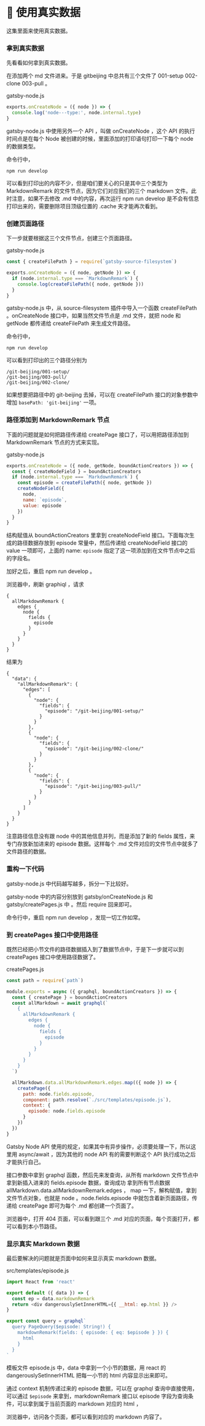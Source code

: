 #  使用真实数据

这集里面来使用真实数据。

### 拿到真实数据

先看看如何拿到真实数据。

在添加两个 md 文件进来。于是 gitbeijing 中总共有三个文件了 001-setup 002-clone 003-pull 。

gatsby-node.js

```js
exports.onCreateNode = ({ node }) => {
  console.log('node---type:', node.internal.type)
}
```

gatsby-node.js 中使用另外一个 API ，叫做 onCreateNode ，这个 API 的执行时间点是在每个 Node 被创建的时候，里面添加的打印语句打印一下每个 node 的数据类型。

命令行中，

```
npm run develop
```

可以看到打印出的内容不少，但是咱们要关心的只是其中三个类型为 MarkdownRemark 的文件节点，因为它们对应我们的三个 markdown 文件。此时注意，如果不去修改 .md 中的内容，再次运行 npm run develop 是不会有信息打印出来的，需要删除项目顶级位置的 .cache 夹才能再次看到。

### 创建页面路径

下一步就要根据这三个文件节点，创建三个页面路径。

gatsby-node.js

```js
const { createFilePath } = require(`gatsby-source-filesystem`)

exports.onCreateNode = ({ node, getNode }) => {
  if (node.internal.type === `MarkdownRemark`) {
    console.log(createFilePath({ node, getNode }))
  }
}
```

gatsby-node.js 中，从 source-filesystem 插件中导入一个函数 createFilePath 。onCreateNode 接口中，如果当然文件节点是 .md 文件，就把 node 和 getNode 都传递给 createFilePath 来生成文件路径。

命令行中，

```
npm run develop
```

可以看到打印出的三个路径分别为

```
/git-beijing/001-setup/
/git-beijing/003-pull/
/git-beijing/002-clone/
```

如果想要把路径中的 git-beijing 去掉，可以在 createFilePath 接口的对象参数中增加 `basePath: 'git-beijing'` 一项。

### 路径添加到 MarkdownRemark 节点

下面的问题就是如何把路径传递给 createPage 接口了，可以用把路径添加到 MarkdownRemark 节点的方式来实现。

gatsby-node.js

```js
exports.onCreateNode = ({ node, getNode, boundActionCreators }) => {
  const { createNodeField } = boundActionCreators
  if (node.internal.type === `MarkdownRemark`) {
    const episode = createFilePath({ node, getNode })
    createNodeField({
      node,
      name: `episode`,
      value: episode
    })
  }
}
```

结构赋值从 boundActionCreators 里拿到 createNodeField 接口。下面每次生成的路径数据存放到 episode 常量中，然后传递给 createNodeField 接口的 value 一项即可，上面的 name: `episode` 指定了这一项添加到在文件节点中之后的字段名。

加好之后，重启 npm run develop 。

浏览器中，刷新 graphiql ，请求

```
{
  allMarkdownRemark {
    edges {
      node {
        fields {
          episode
        }
      }
    }
  }
}
```

结果为

```
{
  "data": {
    "allMarkdownRemark": {
      "edges": [
        {
          "node": {
            "fields": {
              "episode": "/git-beijing/001-setup/"
            }
          }
        },
        {
          "node": {
            "fields": {
              "episode": "/git-beijing/002-clone/"
            }
          }
        },
        {
          "node": {
            "fields": {
              "episode": "/git-beijing/003-pull/"
            }
          }
        }
      ]
    }
  }
}
```

注意路径信息没有跟 node 中的其他信息并列，而是添加了新的 fields 属性，来专门存放新加进来的 episode 数据。这样每个 .md 文件对应的文件节点中就多了文件路径的数据。

### 重构一下代码

gatsby-node.js 中代码越写越多，拆分一下比较好。

gatsby-node 中的内容分别放到 gatsby/onCreateNode.js 和 gatsby/createPages.js 中 。然后 require 回来即可。

命令行中，重启 npm run develop ，发现一切工作如常。

### 到 createPages 接口中使用路径

既然已经把小节文件的路径数据插入到了数据节点中，于是下一步就可以到 createPages 接口中使用路径数据了。

createPages.js

```js
const path = require(`path`)

module.exports = async ({ graphql, boundActionCreators }) => {
  const { createPage } = boundActionCreators
  const allMarkdown = await graphql(`
    {
      allMarkdownRemark {
        edges {
          node {
            fields {
              episode
            }
          }
        }
      }
    }
  `)

  allMarkdown.data.allMarkdownRemark.edges.map(({ node }) => {
    createPage({
      path: node.fields.episode,
      component: path.resolve(`./src/templates/episode.js`),
      context: {
        episode: node.fields.episode
      }
    })
  })
}
```

Gatsby Node API 使用的规定，如果其中有异步操作，必须要处理一下，所以这里用 async/await ，因为其他的 node API 有的需要判断这个 API 执行成功之后才能执行自己。

接口参数中拿到 graphql 函数，然后先来发查询，从所有 markdown 文件节点中拿到新插入进来的 fields.episode 数据，查询成功 拿到所有节点数据 allMarkdown.data.allMarkdownRemark.edges ， map 一下，解构赋值，拿到文件节点对象，也就是 node 。node.fields.episode 中就包含着新页面路径，传递给 createPage 即可为每个 .md 都创建一个页面了。

浏览器中，打开 404 页面，可以看到跟三个 .md 对应的页面，每个页面打开，都可以看到本小节路径。

### 显示真实 Markdown 数据

最后要解决的问题就是页面中如何来显示真实 markdown 数据。

src/templates/episode.js

```js
import React from 'react'

export default ({ data }) => {
  const ep = data.markdownRemark
  return <div dangerouslySetInnerHTML={{ __html: ep.html }} />
}

export const query = graphql`
  query PageQuery($episode: String!) {
    markdownRemark(fields: { episode: { eq: $episode } }) {
      html
    }
  }
`
```

模板文件 episode.js 中，data 中拿到一个小节的数据，用 react 的 dangerouslySetInnerHTML 把每一小节的 html 内容显示出来即可。

通过 context 机制传递过来的 episode 数据，可以在 graphql 查询中直接使用，可以通过 `$episode` 来拿到，markdownRemark 接口以 episode 字段为查询条件，可以拿到属于当前页面的 markdown 对应的 html ，

浏览器中，访问各个页面，都可以看到对应的 markdown 内容了。
